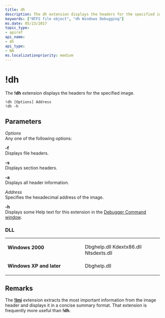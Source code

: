 ```yaml
---
title: dh
description: The dh extension displays the headers for the specified image.
keywords: ["NTFS file object", "dh Windows Debugging"]
ms.date: 05/23/2017
topic_type:
- apiref
api_name:
- dh
api_type:
- NA
ms.localizationpriority: medium
---
```


# !dh


The **!dh** extension displays the headers for the specified image.

```dbgcmd
!dh [Options] Address 
!dh -h
```

## <span id="ddk__dh_dbg"></span><span id="DDK__DH_DBG"></span>Parameters


<span id="_______Options______"></span><span id="_______options______"></span><span id="_______OPTIONS______"></span> *Options*   
Any one of the following options:

<span id="-f"></span><span id="-F"></span>**-f**  
Displays file headers.

<span id="-s"></span><span id="-S"></span>**-s**  
Displays section headers.

<span id="-a"></span><span id="-A"></span>**-a**  
Displays all header information.

<span id="_______Address______"></span><span id="_______address______"></span><span id="_______ADDRESS______"></span> *Address*   
Specifies the hexadecimal address of the image.

<span id="_______-h______"></span><span id="_______-H______"></span> **-h**   
Displays some Help text for this extension in the [Debugger Command window](debugger-command-window.md).

### <span id="DLL"></span><span id="dll"></span>DLL

<table>
<colgroup>
<col width="50%" />
<col width="50%" />
</colgroup>
<tbody>
<tr class="odd">
<td align="left"><p><strong>Windows 2000</strong></p></td>
<td align="left"><p></p>
Dbghelp.dll
Kdextx86.dll
Ntsdexts.dll</td>
</tr>
<tr class="even">
<td align="left"><p><strong>Windows XP and later</strong></p></td>
<td align="left"><p>Dbghelp.dll</p></td>
</tr>
</tbody>
</table>

 

Remarks
-------

The [**!lmi**](-lmi.md) extension extracts the most important information from the image header and displays it in a concise summary format. That extension is frequently more useful than **!dh**.

 

 





